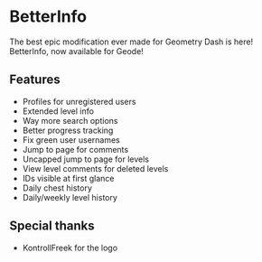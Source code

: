 # BetterInfo

The best epic modification ever made for Geometry Dash is here! BetterInfo, now available for Geode!

## Features
- Profiles for unregistered users
- Extended level info
- Way more search options
- Better progress tracking
 <cy></c>
- Fix green user usernames
- Jump to page for comments
- Uncapped jump to page for levels
- View level comments for deleted levels
- IDs visible at first glance
 <cy></c>
- Daily chest history
- Daily/weekly level history

## Special thanks
- KontrollFreek for the logo